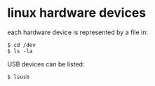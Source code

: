# linux hardware devices

each hardware device is represented by a file in:

```
$ cd /dev
$ ls -la
```

USB devices can be listed:

```
$ lsusb
```
